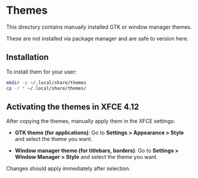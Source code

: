 # Themes

This directory contains manually installed GTK or window manager themes.

These are not installed via package manager and are safe to version here.

## Installation

To install them for your user:

```bash
mkdir -p ~/.local/share/themes
cp -r * ~/.local/share/themes/
```

## Activating the themes in XFCE 4.12

After copying the themes, manually apply them in the XFCE settings:

- **GTK theme (for applications)**:
  Go to **Settings > Appearance > Style** and select the theme you want.

- **Window manager theme (for titlebars, borders)**:
  Go to **Settings > Window Manager > Style** and select the theme you want.

Changes should apply immediately after selection.
